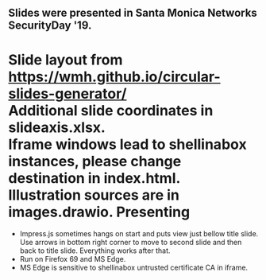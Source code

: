 Slides were presented in Santa Monica Networks SecurityDay '19.
------
Slide layout from https://wmh.github.io/circular-slides-generator/  
Additional slide coordinates in slideaxis.xlsx.  
Iframe windows lead to shellinabox instances, please change destination in index.html.  
Illustration sources are in images.drawio.
Presenting
======
* Impress.js sometimes hangs on start and puts view just bellow title slide. Use arrows in bottom right corner to move to second slide and then back to title slide.
Everything works after that.
* Run on Firefox 69 and MS Edge. 
* MS Edge is sensitive to shellinabox untrusted certificate CA in iframe.



